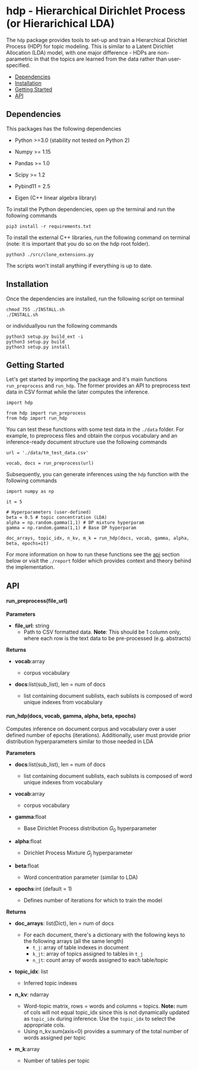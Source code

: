 # hdp - Hierarchical Dirichlet Process (or Hierarichical LDA)

The `hdp` package provides tools to set-up and train a Hierarchical Dirichlet Process (HDP) for topic modeling. This is similar to a Latent Dirichlet Allocation (LDA) model, with one major difference -  HDPs are non-parametric in that the topics are learned from the data rather than user-specified.

- [Dependencies](#dependencies)
- [Installation](#installation)
- [Getting Started](#getting-started)
- [API](#api)

## Dependencies

This packages has the following dependencies 

- Python >=3.0 (stability not tested on Python 2)
- Numpy >= 1.15
- Pandas >= 1.0
- Scipy >= 1.2
- Pybind11 = 2.5

- Eigen (C++ linear algebra library)

To install the Python dependencies, open up the terminal and run the following commands

```
pip3 install -r requirements.txt
```

To install the external C++ libraries, run the following command on terminal (note: it is important that you do so on the hdp root folder).

```
python3 ./src/clone_extensions.py
```

The scripts won't install anything if everything is up to date.

## Installation

Once the dependencies are installed, run the following script on terminal

```
chmod 755 ./INSTALL.sh
./INSTALL.sh
```

or individuallyou run the following commands

```
python3 setup.py build_ext -i
python3 setup.py build
python3 setup.py install
```


## Getting Started

Let's get started by importing the package and it's main functions `run_preprocess` and `run_hdp`. The former provides an API to preprocess text data in CSV format while the later computes the inference. 
```
import hdp

from hdp import run_preprocess
from hdp import run_hdp
```

You can test these functions with some test data in the `./data` folder. For example, to preprocess files and obtain the corpus vocabulary and an inference-ready document structure use the following commands
```
url = './data/tm_test_data.csv'

vocab, docs = run_preprocess(url)
```

Subsequently, you can generate inferences using the `hdp` function with the following commands

```
import numpy as np

it = 5

# Hyperparameters (user-defined)
beta = 0.5 # topic concentration (LDA)
alpha = np.random.gamma(1,1) # DP mixture hyperparam
gamma = np.random.gamma(1,1) # Base DP hyperparam

doc_arrays, topic_idx, n_kv, m_k = run_hdp(docs, vocab, gamma, alpha, beta, epochs=it)
```

For more information on how to run these functions see the [api](#api) section below or visit the `./report` folder which provides context and theory behind the implementation.


## API

#### run_preprocess(file_url)

**Parameters**

- **file_url**: string
    - Path to CSV formatted data. **Note**: This should be 1 column only, where each row is the text data to be pre-processed (e.g. abstracts)


**Returns**
   
- **vocab**:array
    - corpus vocabulary
    
- **docs**:list(sub_list), len = num of docs
    - list containing document sublists, each sublists is composed of word unique indexes from vocabulary



#### run_hdp(docs, vocab, gamma, alpha, beta, epochs)

Computes inference on document corpus and vocabulary over a user defined number of epochs (iterations). Additionally, user must provide prior distribution hyperparameters similar to those needed in LDA


**Parameters**

- **docs**:list(sub_list), len = num of docs
    - list containing document sublists, each sublists is composed of word unique indexes from vocabulary
    
- **vocab**:array
    - corpus vocabulary

- **gamma**:float
    - Base Dirichlet Process distribution $G_0$ hyperparameter
    
- **alpha**:float
    - Dirichlet Process Mixture $G_j$ hyperparameter
    
- **beta**:float
    - Word concentration parameter (similar to LDA)
    
- **epochs**:int (default = 1)
    - Defines number of iterations for which to train the model

**Returns**

- **doc_arrays**: list(Dict), len = num of docs
    - For each document, there's a dictionary with the following keys to the following arrays (all the same length)
        - `t_j`: array of table indexes in document 
        - `k_jt`: array of topics assigned to tables in `t_j`
        - `n_jt`: count array of words assigned to each table/topic

- **topic_idx**: list
    - Inferred topic indexes

- **n_kv**: ndarray
    - Word-topic matrix, rows = words and columns = topics. **Note:** num of cols will not equal topic_idx since this is not dynamically updated as `topic_idx` during inference. Use the `topic_idx` to select the appropriate cols.
    - Using n_kv.sum(axis=0) provides a summary of the total number of words assigned per topic 

- **m_k**:array
    - Number of tables per topic
